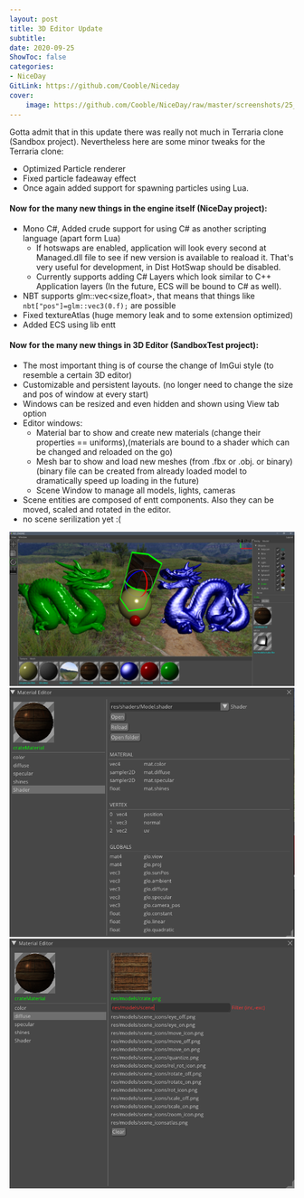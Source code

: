 ```yaml
---
layout: post
title: 3D Editor Update
subtitle: 
date: 2020-09-25
ShowToc: false
categories:
- NiceDay
GitLink: https://github.com/Cooble/Niceday
cover: 
    image: https://github.com/Cooble/NiceDay/raw/master/screenshots/25_09_2020_scene_editor.png
---
```

Gotta admit that in this update there was really not much in Terraria clone (Sandbox project).
Nevertheless here are some minor tweaks for the Terraria clone:
- Optimized Particle renderer
- Fixed particle fadeaway effect
- Once again added support for spawning particles using Lua.

#### Now for the many new things in the engine itself (NiceDay project):
- Mono C#, Added crude support for using C# as another scripting language (apart form Lua)
    - If hotswaps are enabled, application will look every second at Managed.dll file to see if new version is available to reaload it. That's very useful for development, in Dist HotSwap should be disabled.
    - Currently supports adding C# Layers which look similar to C++ Application layers (In the future, ECS will be bound to C# as well).
- NBT supports glm::vec<size,float>, that means that things like `nbt["pos"]=glm::vec3(0.f);` are possible
- Fixed textureAtlas (huge memory leak and to some extension optimized)
- Added ECS using lib entt

#### Now for the many new things in 3D Editor (SandboxTest project):
- The most important thing is of course the change of ImGui style (to resemble a certain 3D editor)
- Customizable and persistent layouts. (no longer need to change the size and pos of window at every start)
- Windows can be resized and even hidden and shown using View tab option
- Editor windows:
    - Material bar to show and create new materials (change their properties == uniforms),(materials are bound to a shader which can be changed and reloaded on the go)
    - Mesh bar to show and load new meshes (from .fbx or .obj. or binary) (binary file can be created from already loaded model to dramatically speed up loading in the future)
    - Scene Window to manage all models, lights, cameras 
- Scene entities are composed of entt components. Also they can be moved, scaled and rotated in the editor.
- no scene serilization yet :(

![Alt text](https://github.com/Cooble/NiceDay/raw/master/screenshots/25_09_2020_scene_editor.png?raw=false "Scene Editor") 
![Alt text](https://github.com/Cooble/NiceDay/raw/master/screenshots/25_09_2020_mat_editor_0.png?raw=false "Material Editor 0") 
![Alt text](https://github.com/Cooble/NiceDay/raw/master/screenshots/25_09_2020_mat_editor_1.png?raw=false "Material Editor 1") 
